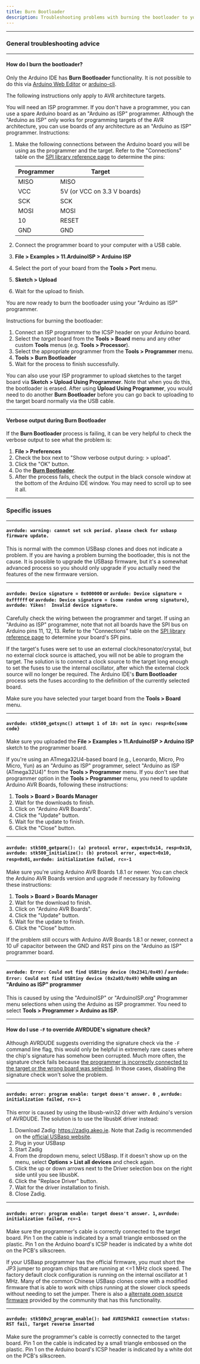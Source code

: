 ```yaml
---
title: Burn Bootloader
description: Troubleshooting problems with burning the bootloader to your Arduino board
---
```


---
### General troubleshooting advice
---

<a id="burn-bootloader"></a>
#### How do I burn the bootloader?
Only the Arduino IDE has **Burn Bootloader** functionality. It is not possible to do this via [Arduino Web Editor](https://create.arduino.cc/editor) or [arduino-cli](https://github.com/arduino/arduino-cli).

The following instructions only apply to AVR architecture targets.

You will need an ISP programmer. If you don't have a programmer, you can use a spare Arduino board as an "Arduino as ISP" programmer. Although the "Arduino as ISP" only works for programming targets of the AVR architecture, you can use boards of any architecture as an "Arduino as ISP" programmer. Instructions:
1. Make the following connections between the Arduino board you will be using as the programmer and the target. Refer to the "Connections" table on the [SPI library reference page](https://www.arduino.cc/en/Reference/SPI) to determine the pins:

    Programmer | Target
    ---|---
    MISO | MISO
    VCC | 5V (or VCC on 3.3 V boards)
    SCK | SCK
    MOSI | MOSI
    10 | RESET
    GND | GND

1. Connect the programmer board to your computer with a USB cable.
1. **File > Examples > 11.ArduinoISP > Arduino ISP**
1. Select the port of your board from the **Tools > Port** menu.
1. **Sketch > Upload**
1. Wait for the upload to finish.

You are now ready to burn the bootloader using your "Arduino as ISP" programmer.

Instructions for burning the bootloader:
1. Connect an ISP programmer to the ICSP header on your Arduino board.
1. Select the *target* board from the **Tools > Board** menu and any other custom **Tools** menus (e.g. **Tools > Processor**).
1. Select the appropriate programmer from the **Tools > Programmer** menu.
1. **Tools > Burn Bootloader**
1. Wait for the process to finish successfully.

You can also use your ISP programmer to upload sketches to the target board via **Sketch > Upload Using Programmer**. Note that when you do this, the bootloader is erased. After using **Upload Using Programmer**, you would need to do another **Burn Bootloader** before you can go back to uploading to the target board normally via the USB cable.


---
#### Verbose output during **Burn Bootloader**
If the **Burn Bootloader** process is failing, it can be very helpful to check the verbose output to see what the problem is:
1. **File > Preferences**
1. Check the box next to "Show verbose output during: > upload".
1. Click the "OK" button.
1. Do the [**Burn Bootloader**](*burn-bootloader).
1. After the process fails, check the output in the black console window at the bottom of the Arduino IDE window. You may need to scroll up to see it all.


---
### Specific issues
---

#### `avrdude: warning: cannot set sck period. please check for usbasp firmware update.`
This is normal with the common USBasp clones and does not indicate a problem. If you are having a problem burning the bootloader, this is not the cause. It is possible to upgrade the USBasp firmware, but it's a somewhat advanced process so you should only upgrade if you actually need the features of the new firmware version.


---
<a id="device-signature"></a>
#### `avrdude: Device signature = 0x000000` or `avrdude: Device signature = 0xffffff` or `avrdude: Device signature = {some random wrong signature}`, `avrdude: Yikes!  Invalid device signature.`
<!--
- `avrdude: Device signature = 0x000000`
  - Target not powered.
  - MISO/MOSI/SCK/RST not connected
  - MOSI/SCK swapped with RST
  - MISO swapped with RST
  - RST-RST instead of 10-RST reset connection
  - ICSP cable backwards on header
- `avrdude: Device signature = {some random wrong signature}
  - MOSI/SCK swapped with MISO
- `avrdude: Device signature = 0xffffff`
  - MISO/RST swapped
-->
Carefully check the wiring between the programmer and target. If using an "Arduino as ISP" programmer, note that not all boards have the SPI bus on Arduino pins 11, 12, 13. Refer to the "Connections" table on the [SPI library reference page](https://www.arduino.cc/en/Reference/SPI) to determine your board's SPI pins.

If the target's fuses were set to use an external clock/resonator/crystal, but no external clock source is attached, you will not be able to program the target. The solution is to connect a clock source to the target long enough to set the fuses to use the internal oscillator, after which the external clock source will no longer be required. The Arduino IDE's **Burn Bootloader** process sets the fuses according to the definition of the currently selected board.

Make sure you have selected your target board from the **Tools > Board** menu.


---
#### `avrdude: stk500_getsync() attempt 1 of 10: not in sync: resp=0x{some code}`
Make sure you uploaded the **File > Examples > 11.ArduinoISP > Arduino ISP** sketch to the programmer board.

<!--
- This only happens on Windows. On Linux, either programmer selection works.
- Either programmer selection works on Windows or Linux with a SAMD board as programmer.
-->
If you're using an ATmega32U4-based board (e.g., Leonardo, Micro, Pro Micro, Yun) as an "Arduino as ISP" programmer, select "Arduino as ISP (ATmega32U4)" from the **Tools > Programmer** menu. If you don't see that programmer option in the **Tools > Programmer** menu, you need to update Arduino AVR Boards, following these instructions:
1. **Tools > Board > Boards Manager**
1. Wait for the downloads to finish.
1. Click on "Arduino AVR Boards".
1. Click the "Update" button.
1. Wait for the update to finish.
1. Click the "Close" button.


---
#### `avrdude: stk500_getparm(): (a) protocol error, expect=0x14, resp=0x10`, `avrdude: stk500_initialize(): (b) protocol error, expect=0x10, resp=0x01`, `avrdude: initialization failed, rc=-1`
<!--
Non-native USB board used with the `arduino` instead of `stk500v1` protocol.
The "Arduino as ISP programmer's protocol was changed from `stk500v1` to `arduino` protocols in Arduino AVR boards 1.6.22-1.6.23 (https://github.com/arduino/Arduino/issues/8032). This made it more likely that a reset disable capacitor would be needed.
I can only reproduce this on Linux. On Windows, the "arduino" and "stk500v1" protocols both work (tested with Uno w/ CH340 and Mega w/ ATmega16U2).
The "Arduino as ISP" programmer's protocol was changed back to `stk500v1` in Arduino AVR Boards 1.8.1 (https://github.com/arduino/ArduinoCore-avr/pull/56), and an "Arduino as ISP (ATmega32U4)" programmer was added with the `arduino` protocol.
-->
Make sure you're using Arduino AVR Boards 1.8.1 or newer. You can check the Arduino AVR Boards version and upgrade if necessary by following these instructions:
1. **Tools > Board > Boards Manager**
1. Wait for the download to finish.
1. Click on "Arduino AVR Boards".
1. Click the "Update" button.
1. Wait for the update to finish.
1. Click the "Close" button.

If the problem still occurs with Arduino AVR Boards 1.8.1 or newer, connect a 10 uF capacitor between the GND and RST pins on the "Arduino as ISP" programmer board.


---
#### `avrdude: Error: Could not find USBtiny device (0x2341/0x49)` / `avrdude: Error: Could not find USBtiny device (0x2a03/0x49)` while using an "Arduino as ISP" programmer
This is caused by using the "ArduinoISP" or "ArduinoISP.org" Programmer menu selections when using the Arduino as ISP programmer. You need to select **Tools > Programmer > Arduino as ISP**.


---
#### How do I use `-F` to override AVRDUDE's signature check?
<!-- `Expected signature for ... is ...`, `Double check chip, or use -F to override this check.` -->
Although AVRDUDE suggests overriding the signature check via the `-F` command line flag, this would only be helpful in extremely rare cases where the chip's signature has somehow been corrupted. Much more often, the signature check fails because [the programmer is incorrectly connected to the target or the wrong board was selected](#device-signature). In those cases, disabling the signature check won't solve the problem.


---
#### `avrdude: error: program enable: target doesn't answer. 0 `, `avrdude: initialization failed, rc=-1`
<!-- https://github.com/arduino/avrdude-build-script/issues/1 -->
This error is caused by using the libusb-win32 driver with Arduino's version of AVRDUDE. The solution is to use the libusbK driver instead:
1. Download Zadig: <https://zadig.akeo.ie>. Note that Zadig is recommended on the [official USBasp website](https://www.fischl.de/usbasp).
1. Plug in your USBasp
1. Start Zadig
1. From the dropdown menu, select USBasp. If it doesn't show up on the menu, select **Options > List all devices** and check again.
1. Click the up or down arrows next to the Driver selection box on the right side until you see libusbK.
1. Click the "Replace Driver" button.
1. Wait for the driver installation to finish.
1. Close Zadig.


---
#### `avrdude: error: program enable: target doesn't answer. 1`, `avrdude: initialization failed, rc=-1`
<!--
USBasp
USBtinyISP (but it only causes the `avrdude: initialization failed, rc=-1` part of the error)
-->
Make sure the programmer's cable is correctly connected to the target board. Pin 1 on the cable is indicated by a small triangle embossed on the plastic. Pin 1 on the Arduino board's ICSP header is indicated by a white dot on the PCB's silkscreen.

<!--
This does not occur with https://github.com/PeterVH/usbasp/tree/v1.06 or the firmware that comes on the "baite" branded USBasp
-->
If your USBasp programmer has the official firmware, you must short the JP3 jumper to program chips that are running at <=1 MHz clock speed. The factory default clock configuration is running on the internal oscillator at 1 MHz. Many of the common Chinese USBasp clones come with a modified firmware that is able to work with chips running at the slower clock speeds without needing to set the jumper. There is also a [alternate open source firmware](https://github.com/PeterVH/usbasp/tree/v1.06) provided by the community that has this functionality.


---
#### `avrdude: stk500v2_program_enable(): bad AVRISPmkII connection status: RST fail, Target reverse inserted`
Make sure the programmer's cable is correctly connected to the target board. Pin 1 on the cable is indicated by a small triangle embossed on the plastic. Pin 1 on the Arduino board's ICSP header is indicated by a white dot on the PCB's silkscreen.
